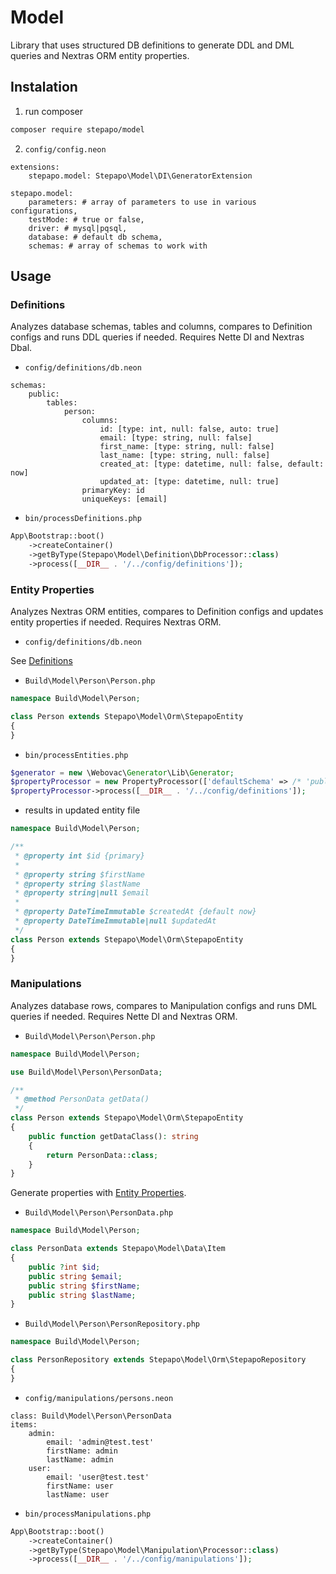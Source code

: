 # Model

Library that uses structured DB definitions to generate DDL and DML queries and Nextras ORM entity properties.

## Instalation

1. run composer

```bash
composer require stepapo/model
```

2. `config/config.neon`

```neon
extensions:
    stepapo.model: Stepapo\Model\DI\GeneratorExtension

stepapo.model:
    parameters: # array of parameters to use in various configurations,
    testMode: # true or false,
    driver: # mysql|pqsql,
    database: # default db schema,
    schemas: # array of schemas to work with
```

## Usage

### Definitions

Analyzes database schemas, tables and columns, compares to Definition configs and runs DDL queries if needed. Requires Nette DI and Nextras Dbal.

- `config/definitions/db.neon`

```neon
schemas:
    public:
        tables:
            person:
                columns:
                    id: [type: int, null: false, auto: true]
                    email: [type: string, null: false]
                    first_name: [type: string, null: false]
                    last_name: [type: string, null: false]
                    created_at: [type: datetime, null: false, default: now]
                    updated_at: [type: datetime, null: true]
                primaryKey: id
                uniqueKeys: [email]
```

- `bin/processDefinitions.php`

```php
App\Bootstrap::boot()
    ->createContainer()
    ->getByType(Stepapo\Model\Definition\DbProcessor::class)
    ->process([__DIR__ . '/../config/definitions']);
```

### Entity Properties

Analyzes Nextras ORM entities, compares to Definition configs and updates entity properties if needed. Requires Nextras ORM.

- `config/definitions/db.neon`

See [Definitions](#definitions)

- `Build\Model\Person\Person.php`

```php
namespace Build\Model\Person;

class Person extends Stepapo\Model\Orm\StepapoEntity
{
}
```

- `bin/processEntities.php`

```php
$generator = new \Webovac\Generator\Lib\Generator;
$propertyProcessor = new PropertyProcessor(['defaultSchema' => /* 'public' for pgsql, db name for mysql */], $generator);
$propertyProcessor->process([__DIR__ . '/../config/definitions']);
```

- results in updated entity file

```php
namespace Build\Model\Person;

/**
 * @property int $id {primary}
 *
 * @property string $firstName
 * @property string $lastName
 * @property string|null $email
 *
 * @property DateTimeImmutable $createdAt {default now}
 * @property DateTimeImmutable|null $updatedAt
 */
class Person extends Stepapo\Model\Orm\StepapoEntity
{
}
```

### Manipulations

Analyzes database rows, compares to Manipulation configs and runs DML queries if needed. Requires Nette DI and Nextras ORM.

- `Build\Model\Person\Person.php`

```php
namespace Build\Model\Person;

use Build\Model\Person\PersonData;

/**
 * @method PersonData getData()
 */
class Person extends Stepapo\Model\Orm\StepapoEntity
{
    public function getDataClass(): string
    {
        return PersonData::class;
    }
}
```

Generate properties with [Entity Properties](#entity-properties).

- `Build\Model\Person\PersonData.php`

```php
namespace Build\Model\Person;

class PersonData extends Stepapo\Model\Data\Item
{
    public ?int $id;
    public string $email;
    public string $firstName;
    public string $lastName;
}
```

- `Build\Model\Person\PersonRepository.php`

```php
namespace Build\Model\Person;

class PersonRepository extends Stepapo\Model\Orm\StepapoRepository
{
}
```

- `config/manipulations/persons.neon`

```neon
class: Build\Model\Person\PersonData
items:
    admin:
        email: 'admin@test.test'
        firstName: admin
        lastName: admin
    user:
        email: 'user@test.test'
        firstName: user
        lastName: user
```

- `bin/processManipulations.php`

```php
App\Bootstrap::boot()
    ->createContainer()
    ->getByType(Stepapo\Model\Manipulation\Processor::class)
    ->process([__DIR__ . '/../config/manipulations']);
```
